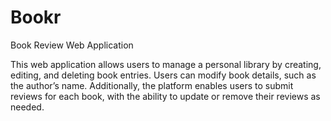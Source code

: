 # Bookr
Book Review Web Application

This web application allows users to manage a personal library by creating, editing, and deleting book entries. Users can modify book details, such as the author’s name. Additionally, the platform enables users to submit reviews for each book, with the ability to update or remove their reviews as needed.
